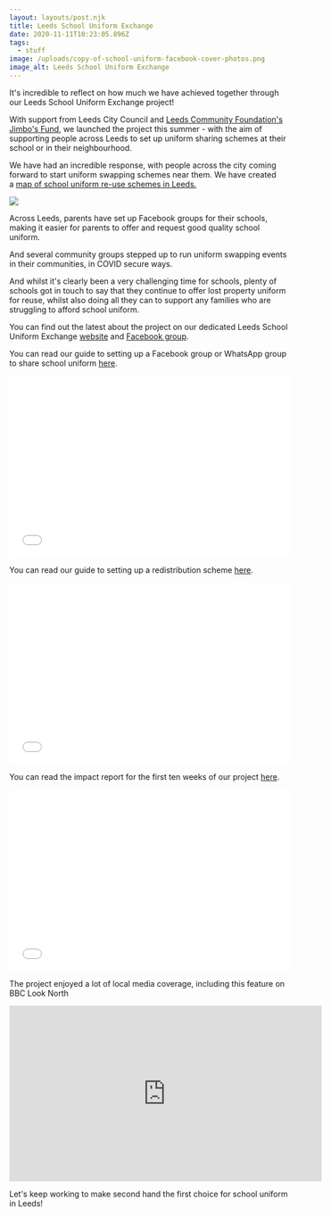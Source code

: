 ```yaml
---
layout: layouts/post.njk
title: Leeds School Uniform Exchange
date: 2020-11-11T10:23:05.896Z
tags:
  - stuff
image: /uploads/copy-of-school-uniform-facebook-cover-photos.png
image_alt: Leeds School Uniform Exchange
---
```


It's incredible to reflect on how much we have achieved together through our Leeds School Uniform Exchange project!

With support from Leeds City Council and [Leeds Community Foundation's Jimbo's Fund](https://leedscf.org.uk/), we launched the project this summer - with the aim of supporting people across Leeds to set up uniform sharing schemes at their school or in their neighbourhood.

We have had an incredible response, with people across the city coming forward to start uniform swapping schemes near them. We have created a [map of school uniform re-use schemes in Leeds.](https://leedsuniformexchange.org.uk/map/)

![](/uploads/lsue-website.png)

Across Leeds, parents have set up Facebook groups for their schools, making it easier for parents to offer and request good quality school uniform.

And several community groups stepped up to run uniform swapping events in their communities, in COVID secure ways.

And whilst it's clearly been a very challenging time for schools, plenty of schools got in touch to say that they continue to offer lost property uniform for reuse, whilst also doing all they can to support any families who are struggling to afford school uniform.

You can find out the latest about the project on our dedicated Leeds School Uniform Exchange [website](https://leedsuniformexchange.org.uk/) and [Facebook group](https://www.facebook.com/groups/603050533660854/).

You can read our guide to setting up a Facebook group or WhatsApp group to share school uniform [here](https://issuu.com/zerowasteleeds/docs/how_to_guide_-_facebook_or_whatsapp__6_).

<iframe allow="fullscreen" style="border:none;width:100%;height:326px;" src="//e.issuu.com/embed.html?d=how_to_guide_-_facebook_or_whatsapp__6_&hideIssuuLogo=true&u=zerowasteleeds"></iframe>

You can read our guide to setting up a redistribution scheme [here](https://issuu.com/zerowasteleeds/docs/school_community_group_or_involved_parent).

<iframe allowfullscreen="true" allow="fullscreen" style="border:none;width:100%;height:326px;" src="//e.issuu.com/embed.html?d=school_community_group_or_involved_parent&hideIssuuLogo=true&u=zerowasteleeds"></iframe>

You can read the impact report for the first ten weeks of our project [here](https://issuu.com/zerowasteleeds/docs/impact_report_-_leeds_school_uniform_exchange).

<iframe allow="fullscreen" style="border:none;width:100%;height:326px;" src="//e.issuu.com/embed.html?d=impact_report_-_leeds_school_uniform_exchange&hideIssuuLogo=true&u=zerowasteleeds"></iframe>

The project enjoyed a lot of local media coverage, including this feature on BBC Look North

<iframe width="560" height="315" src="https://www.youtube.com/embed/RuyCriaVWlU" frameborder="0" allow="accelerometer; autoplay; clipboard-write; encrypted-media; gyroscope; picture-in-picture" allowfullscreen></iframe>

Let's keep working to make second hand the first choice for school uniform in Leeds!

